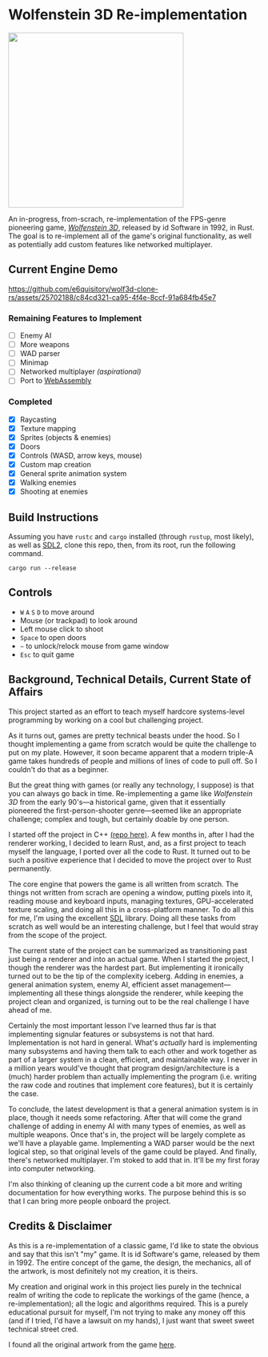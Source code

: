 # Wolfenstein 3D Re-implementation

<img src="https://github.com/e6quisitory/wolf3d-clone-rs/assets/25702188/8a718a7b-a9b0-4114-8764-75b5e1ef89c9" width=350/>

An in-progress, from-scrach, re-implementation of the FPS-genre pioneering game, [_Wolfenstein 3D_](https://en.wikipedia.org/wiki/Wolfenstein_3D), released by id Software in 1992, in Rust.
The goal is to re-implement all of the game's original functionality, as well as potentially add custom features like networked multiplayer.

## Current Engine Demo
https://github.com/e6quisitory/wolf3d-clone-rs/assets/25702188/c84cd321-ca95-4f4e-8ccf-91a684fb45e7

### Remaining Features to Implement
- [ ] Enemy AI
- [ ] More weapons
- [ ] WAD parser
- [ ] Minimap
- [ ] Networked multiplayer _(aspirational)_
- [ ] Port to [WebAssembly](https://rustwasm.github.io/docs/book)

### Completed
- [x] Raycasting
- [x] Texture mapping
- [x] Sprites (objects & enemies)
- [x] Doors
- [x] Controls (WASD, arrow keys, mouse) 
- [x] Custom map creation
- [x] General sprite animation system
- [x] Walking enemies
- [x] Shooting at enemies

## Build Instructions
Assuming you have `rustc` and `cargo` installed (through `rustup`, most likely), as well as [SDL2](https://github.com/libsdl-org/SDL/releases), clone this repo, then, from its root, run the following command.
```
cargo run --release
```
## Controls
- `W` `A` `S` `D` to move around
- Mouse (or trackpad) to look around
- Left mouse click to shoot
- `Space` to open doors
- `~` to unlock/relock mouse from game window
- `Esc` to quit game

## Background, Technical Details, Current State of Affairs
This project started as an effort to teach myself hardcore systems-level programming by working on a cool but challenging project.

As it turns out, games are pretty technical beasts under the hood. So I thought implementing a game from scratch would be quite the challenge to put on my plate.
However, it soon became apparent that a modern triple-A game takes hundreds of people and millions of lines of code to pull off. So I couldn't do that as a beginner.

But the great thing with games (or really any technology, I suppose) is that you can always go back in time. Re-implementing a game like _Wolfenstein 3D_ from the early 90's—a historical game, given that it essentially pioneered the first-person-shooter genre—seemed like an appropriate challenge; complex and tough, but certainly doable by one person.

I started off the project in C++ [(repo here)](https://github.com/e6quisitory/wolf3d-clone). A few months in, after I had the renderer working, I decided to learn Rust, and, as a first project to teach myself the language, I ported over all the code to Rust. It turned out to be such a positive experience that I decided to move the project over to Rust permanently.

The core engine that powers the game is all written from scratch. The things not written from scrach are opening a window, putting pixels into it, reading mouse and keyboard inputs, managing textures, GPU-accelerated texture scaling, and doing all this in a cross-platform manner. To do all this for me, I'm using the excellent [SDL](https://github.com/libsdl-org/SDL) library. Doing all these tasks from scratch as well would be an interesting challenge, but I feel that would stray from the scope of the project.

The current state of the project can be summarized as transitioning past just being a renderer and into an actual game. When I started the project, I though the renderer was the hardest part. But implementing it ironically turned out to be the tip of the complexity iceberg. Adding in enemies, a general animation system, enemy AI, efficient asset management—implementing all these things alongside the renderer, while keeping the project clean and organized, is turning out to be the real challenge I have ahead of me.

Certainly the most important lesson I've learned thus far is that implementing signular features or subsystems is not that hard. Implementation is not hard in general. What's _actually_ hard is implementing many subsystems and having them talk to each other and work together as part of a larger system in a clean, efficient, and maintainable way. I never in a million years would've thought that program design/architecture is a (much) harder problem than actually implementing the program (i.e. writing the raw code and routines that implement core features), but it is certainly the case.

To conclude, the latest development is that a general animation system is in place, though it needs some refactoring. After that will come the grand challenge of adding in enemy AI with many types of enemies, as well as multiple weapons. Once that's in, the project will be largely complete as we'll have a playable game. Implementing a WAD parser would be the next logical step, so that original levels of the game could be played. And finally, there's networked multiplayer. I'm stoked to add that in. It'll be my first foray into computer networking.

I'm also thinking of cleaning up the current code a bit more and writing documentation for how everything works. The purpose behind this is so that I can bring more people onboard the project.

## Credits & Disclaimer
As this is a re-implementation of a classic game, I'd like to state the obvious and say that this isn't "my" game. It is id Software's game, released by them in 1992. The entire concept of the game, the design, the mechanics, all of the artwork, is most definitely not my creation, it is theirs.

My creation and original work in this project lies purely in the technical realm of writing the code to replicate the workings of the game (hence, a re-implementation); all the logic and algorithms required. This is a purely educational pursuit for myself, I'm not trying to make any money off this (and if I tried, I'd have a lawsuit on my hands), I just want that sweet sweet technical street cred.

I found all the original artwork from the game [here](https://www.spriters-resource.com/pc_computer/wolfenstein3d/).
